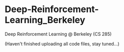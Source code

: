 # Deep-Reinforcement-Learning_Berkeley
Deep Reinforcement Learning @ Berkeley (CS 285)

(Haven't finished uploading all code files, stay tuned...)
